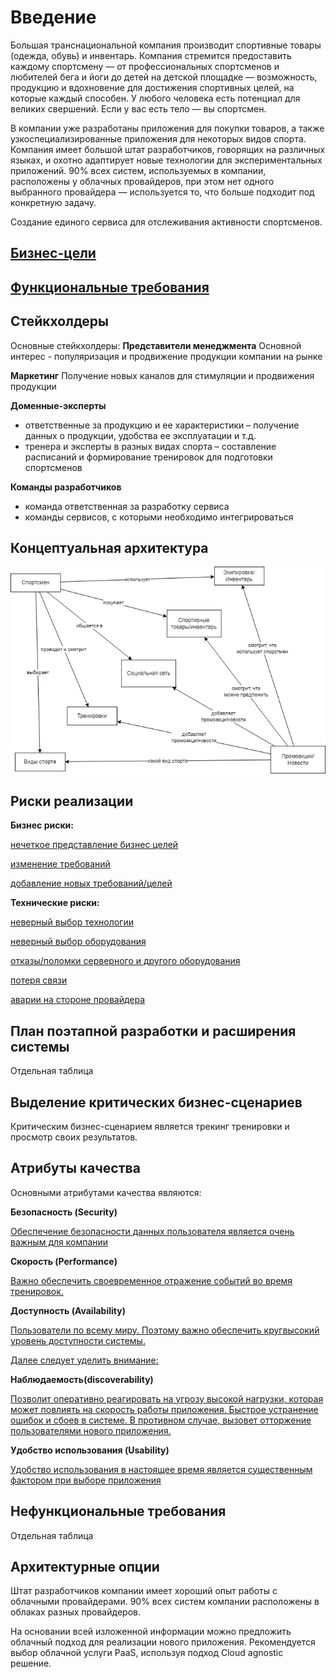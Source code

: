 # Введение

Большая транснациональной компания производит спортивные товары (одежда, обувь) и инвентарь. Компания стремится предоставить каждому спортсмену — от профессиональных спортсменов и любителей бега и йоги до детей на детской площадке — возможность, продукцию и вдохновение для достижения спортивных целей, на которые каждый способен. У любого человека есть потенциал для великих свершений. Если у вас есть тело — вы спортсмен.

В компании уже разработаны приложения для покупки товаров, а также узкоспециализированные приложения для некоторых видов спорта. Компания имеет большой штат разработчиков, говорящих на различных языках, и охотно адаптирует новые технологии для экспериментальных приложений. 90% всех систем, используемых в компании, расположены у облачных провайдеров, при этом нет одного выбранного провайдера — используется то, что больше подходит под конкретную задачу.

Создание единого сервиса для отслеживания активности спортсменов.

## [Бизнес-цели](/docs/business_goals.md)

## [Функциональные требования](/docs/Functional_specification.md)

## Стейкхолдеры

Основные стейкхолдеры:
**Представители менеджмента**
Основной интерес - популяризация и продвижение продукции компании на рынке

**Маркетинг**
Получение новых каналов для стимуляции и продвижения продукции

**Доменные-эксперты**
- ответственные за продукцию и ее характеристики – получение данных о продукции, удобства ее эксплуатации и т.д.
- тренера и эксперты в разных видах спорта – составление расписаний и формирование тренировок для подготовки спортсменов

**Команды разработчиков**
- команда ответственная за разработку сервиса
- команды сервисов, с которыми необходимо интегрироваться

## Концептуальная архитектура

[![Сonceptual architecture](/docs/img/conceptual_architecture.png)](/docs/img/conceptual_architecture.png)

## Риски реализации

**Бизнес риски:**

[нечеткое представление бизнес целей](about:blank)

[изменение требований](about:blank)

[добавление новых требований/целей](about:blank)

**Технические риски:**

[неверный выбор технологии](about:blank)

[неверный выбор оборудования](about:blank)

[отказы/поломки серверного и другого оборудования](about:blank)

[потеря связи](about:blank)

[аварии на стороне провайдера](about:blank)

## План поэтапной разработки и расширения системы

Отдельная таблица

## Выделение критических бизнес-сценариев

Критическим бизнес-сценарием является трекинг тренировки и просмотр своих результатов.

## Атрибуты качества

Основными атрибутами качества являются:

**Безопасность (Security)**

[Обеспечение безопасности данных пользователя является очень важным для компании](about:blank)

**Скорость (Performance)**

[Важно обеспечить своевременное отражение событий во время тренировок.](about:blank)

**Доступность (Availability)**

[Пользователи по всему миру. Поэтому важно обеспечить кругвысокий уровень доступности системы.](about:blank)

  

[Далее следует уделить внимание:](about:blank)

**Наблюдаемость(discoverability)**

[Позволит оперативно реагировать на угрозу высокой нагрузки, которая может повлиять на скорость работы приложения. Быстрое устранение ошибок и сбоев в системе. В противном случае, вызовет отторжение пользователями нового приложения.](about:blank)

**Удобство использования (Usability)**

[Удобство использования в настоящее время является существенным фактором при выборе приложения](about:blank)

## Нефункциональные требования

Отдельная таблица

## Архитектурные опции

Штат разработчиков компании имеет хороший опыт работы с облачными провайдерами. 90% всех систем компании расположены в облаках разных провайдеров.

На основании всей изложенной информации можно предложить облачный подход для реализации нового приложения. Рекомендуется выбор облачной услуги PaaS, используя подход Cloud agnostic решение.

